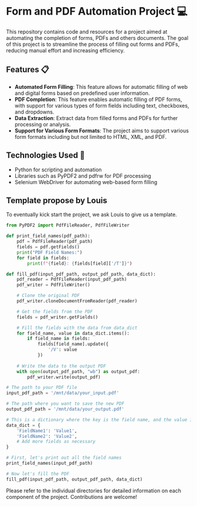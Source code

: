 # Form and PDF Automation Project :computer:

This repository contains code and resources for a project aimed at automating the completion of forms, PDFs and others documents. The goal of this project is to streamline the process of filling out forms and PDFs, reducing manual effort and increasing efficiency.

## Features :clipboard:
- **Automated Form Filling**: This feature allows for automatic filling of web and digital forms based on predefined user information.
- **PDF Completion**: This feature enables automatic filling of PDF forms, with support for various types of form fields including text, checkboxes, and dropdowns.
- **Data Extraction**: Extract data from filled forms and PDFs for further processing or analysis.
- **Support for Various Form Formats**: The project aims to support various form formats including but not limited to HTML, XML, and PDF.

## Technologies Used :floppy_disk:
- Python for scripting and automation
- Libraries such as PyPDF2 and pdfrw for PDF processing
- Selenium WebDriver for automating web-based form filling

## Template propose by Louis

To eventually kick start the project, we ask Louis to give us a template.

```python
from PyPDF2 import PdfFileReader, PdfFileWriter

def print_field_names(pdf_path):
    pdf = PdfFileReader(pdf_path)
    fields = pdf.getFields()
    print("PDF Field Names:")
    for field in fields:
        print(f"{field}: {fields[field]['/T']}")

def fill_pdf(input_pdf_path, output_pdf_path, data_dict):
    pdf_reader = PdfFileReader(input_pdf_path)
    pdf_writer = PdfFileWriter()

    # Clone the original PDF
    pdf_writer.cloneDocumentFromReader(pdf_reader)

    # Get the fields from the PDF
    fields = pdf_writer.getFields()

    # Fill the fields with the data from data_dict
    for field_name, value in data_dict.items():
        if field_name in fields:
            fields[field_name].update({
                '/V': value
            })
    
    # Write the data to the output PDF
    with open(output_pdf_path, "wb") as output_pdf:
        pdf_writer.write(output_pdf)

# The path to your PDF file
input_pdf_path = '/mnt/data/your_input.pdf'

# The path where you want to save the new PDF
output_pdf_path = '/mnt/data/your_output.pdf'

# This is a dictionary where the key is the field name, and the value is what you want to populate
data_dict = {
    'FieldName1': 'Value1',
    'FieldName2': 'Value2',
    # Add more fields as necessary
}

# First, let's print out all the field names
print_field_names(input_pdf_path)

# Now let's fill the PDF
fill_pdf(input_pdf_path, output_pdf_path, data_dict)
```

Please refer to the individual directories for detailed information on each component of the project. Contributions are welcome!
